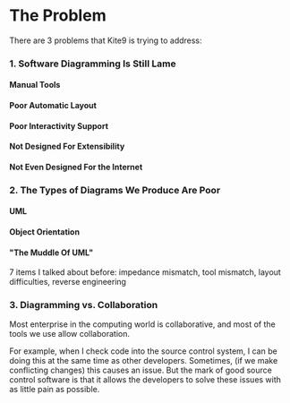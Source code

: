 # The Problem #

There are 3 problems that Kite9 is trying to address:

### 1.  Software Diagramming Is Still Lame ###

#### Manual Tools


#### Poor Automatic Layout


#### Poor Interactivity Support


#### Not Designed For Extensibility


#### Not Even Designed For the Internet


### 2.  The Types of Diagrams We Produce Are Poor

#### UML


#### Object Orientation


#### "The Muddle Of UML"

7 items I talked about before:  impedance mismatch, tool mismatch, layout difficulties, reverse engineering


### 3.  Diagramming vs. Collaboration

Most enterprise in the computing world is collaborative, and most of the tools we use allow collaboration.

For example, when I check code into the source control system, I can be doing this at the same time as other 
developers.  Sometimes, (if we make conflicting changes) this causes an issue.  But the mark of good source
control software is that it allows the developers to solve these issues with as little pain as possible.



